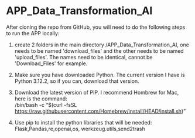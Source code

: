 # APP_Data_Transformation_AI

After cloning the repo from GitHub, you will need to do the following steps to run the APP locally:

1. create 2 folders in the main directory /APP_Data_Transformation_AI, one needs to be named 'download_files' and the other needs to be named 'upload_files'. The names need to be identical, cannot be 'Download_Files' for example. 

2. Make sure you have downloaded Python. The current version I have is Python 3.12.2, so if you can, download that version. 

3. Download the latest version of PIP. I recommend Hombrew for Mac, here is the command:  
            /bin/bash -c “$(curl -fsSL https://raw.githubusercontent.com/Homebrew/install/HEAD/install.sh)”

4. Use pip to install the python libraries that will be needed:
   Flask,Pandas,re,openai,os, werkzeug.utils,send2trash
